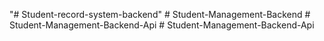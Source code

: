 "# Student-record-system-backend" 
#   S t u d e n t - M a n a g e m e n t - B a c k e n d  
 #   S t u d e n t - M a n a g e m e n t - B a c k e n d - A p i  
 #   S t u d e n t - M a n a g e m e n t - B a c k e n d - A p i  
 